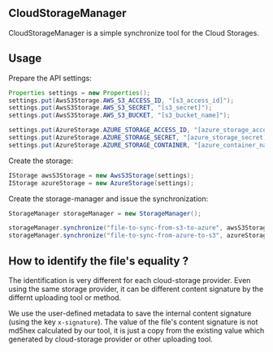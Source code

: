 ## CloudStorageManager

CloudStorageManager is a simple synchronize tool for the Cloud Storages.

## Usage

Prepare the API settings:

``` java
Properties settings = new Properties();
settings.put(AwsS3Storage.AWS_S3_ACCESS_ID, "[s3_access_id]");
settings.put(AwsS3Storage.AWS_S3_SECRET, "[s3_secret]");
settings.put(AwsS3Storage.AWS_S3_BUCKET, "[s3_bucket_name]");

settings.put(AzureStorage.AZURE_STORAGE_ACCESS_ID, "[azure_storage_account]");
settings.put(AzureStorage.AZURE_STORAGE_SECRET, "[azure_storage_secret]");
settings.put(AzureStorage.AZURE_STORAGE_CONTAINER, "[azure_container_name]");
```

Create the storage:

``` java
IStorage awsS3Storage = new AwsS3Storage(settings);
IStorage azureStorage = new AzureStorage(settings);
```

Create the storage-manager and issue the synchronization:

``` java
StorageManager storageManager = new StorageManager(); 

storageManager.synchronize("file-to-sync-from-s3-to-azure", awsS3Storage, azureStorage);
storageManager.synchronize("file-to-sync-from-azure-to-s3", azureStorage, awsS3Storage);
```

## How to identify the file's equality ?

The identification is very different for each cloud-storage provider. 
Even using the same storage provider, it can be different content signature by the differnt uploading tool or method.

We use the user-defined metadata to save the internal content signature (using the key `x-signature`). 
The value of the file's content signature is not md5hex calculated by our tool, 
it is just a copy from the existing value which generated by cloud-storage provider or other uploading tool.

